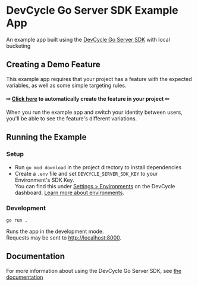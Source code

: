 # DevCycle Go Server SDK Example App

An example app built using the [DevCycle Go Server SDK](https://docs.devcycle.com/sdk/server-side-sdks/go/) with local bucketing

## Creating a Demo Feature
This example app requires that your project has a feature with the expected variables, as well as some simple targeting rules. 

#### ⇨ [Click here](https://app.devcycle.com/r/create?resource=feature&key=hello-togglebot) to automatically create the feature in your project ⇦

When you run the example app and switch your identity between users, you'll be able to see the feature's different variations.

## Running the Example
### Setup

* Run `go mod download` in the project directory to install dependencies
* Create a `.env` file and set `DEVCYCLE_SERVER_SDK_KEY` to your Environment's SDK Key.\
You can find this under [Settings > Environments](https://app.devcycle.com/r/environments) on the DevCycle dashboard.
[Learn more about environments](https://docs.devcycle.com/essentials/environments).

### Development

`go run .`

Runs the app in the development mode.\
Requests may be sent to [http://localhost:8000](http://localhost:8000).

## Documentation
For more information about using the DevCycle Go Server SDK, see [the documentation](https://docs.devcycle.com/sdk/server-side-sdks/go/)
